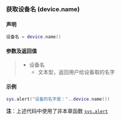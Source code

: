 ### 获取设备名 \(**device\.name**\)


#### 声明
```lua
设备名 = device.name()
```


#### 参数及返回值  
> - 设备名
>   - 文本型，返回用户给设备取的名字


#### 示例  
```lua
sys.alert("设备的名字是："..device.name())
```
**注**：上述代码中使用了非本章函数 [`sys.alert`](/Handbook/sys/sys.alert.md)

